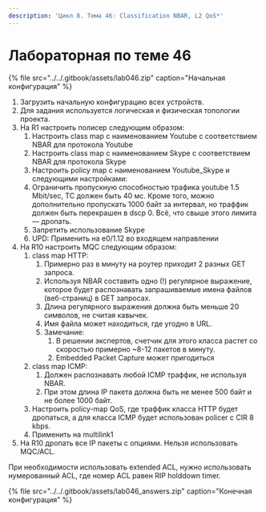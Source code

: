 ```yaml
---
description: 'Цикл 8. Тема 46: Classification NBAR, L2 QoS*'
---
```


# Лабораторная по теме 46

{% file src="../../.gitbook/assets/lab046.zip" caption="Начальная конфигурация" %}

1. Загрузить начальную конфигурацию всех устройств.
2. Для задания используется логическая и физическая топологии проекта.
3. На R1 настроить полисер следующим образом:
   1. Настроить class map c наименованием Youtube с соответствием NBAR для протокола Youtube
   2. Настроить class map c наименованием Skype с соответствием NBAR для протокола Skype
   3. Настроить policy map c наименованием Youtube\_Skype и следующими настройками:
   4. Ограничить пропускную способностью трафика youtube 1.5 Mbit/sec, TC должен быть 40 мс. Кроме того, можно дополнительно пропускать 1000 байт за интервал, но траффик должен быть перекрашен в dscp 0. Всё, что свыше этого лимита — дропать.
   5. Запретить использование Skype
   6. UPD: Применить на e0/1.12 во входящем направлении
4. На R10 настроить MQC следующим образом:
   1. class map HTTP:
      1. Примерно раз в минуту на роутер приходит 2 разных GET запроса.
      2. Используя NBAR составить одно \(!\) регулярное выражение, которое будет распознавать запрашиваемые имена файлов \(веб-страниц\) в GET запросах.
      3. Длина регулярного выражения должна быть меньше 20 символов, не считая кавычек.
      4. Имя файла может находиться, где угодно в URL.
      5. Замечание:
         1. В решении экспертов, счетчик для этого класса растет со скоростью примерно ~8-12 пакетов в минуту.
         2. Embedded Packet Capture может пригодиться
   2. class map ICMP:
      1. Должен распознавать любой ICMP траффик, не используя NBAR.
      2. При этом длина IP пакета должна быть не менее 500 байт и не более 1000 байт.
   3. Настроить policy-map QoS, где траффик класса HTTP будет дропаться, а для класса ICMP будет использован policer с CIR 8 kbps.
   4. Применить на multilink1
5. На R10 дропать все IP пакеты с опциями. Нельзя использовать MQC/ACL.

При необходимости использовать extended ACL, нужно использовать нумерованный ACL, где номер ACL равен RIP holddown timer.  
  


{% file src="../../.gitbook/assets/lab046\_answers.zip" caption="Конечная конфигурация" %}

